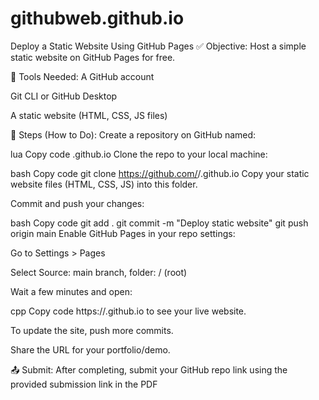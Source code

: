 # githubweb.github.io
 Deploy a Static Website Using GitHub Pages
✅ Objective:
Host a simple static website on GitHub Pages for free.

🔧 Tools Needed:
A GitHub account

Git CLI or GitHub Desktop

A static website (HTML, CSS, JS files)

📌 Steps (How to Do):
Create a repository on GitHub named:

lua
Copy code
<yourusername>.github.io
Clone the repo to your local machine:

bash
Copy code
git clone https://github.com/<yourusername>/<yourusername>.github.io
Copy your static website files (HTML, CSS, JS) into this folder.

Commit and push your changes:

bash
Copy code
git add .
git commit -m "Deploy static website"
git push origin main
Enable GitHub Pages in your repo settings:

Go to Settings > Pages

Select Source: main branch, folder: / (root)

Wait a few minutes and open:

cpp
Copy code
https://<yourusername>.github.io
to see your live website.

To update the site, push more commits.

Share the URL for your portfolio/demo.

📤 Submit:
After completing, submit your GitHub repo link using the provided submission link in the PDF
